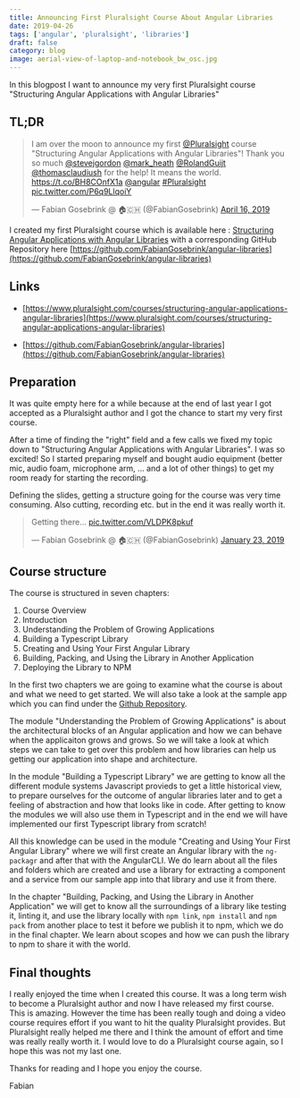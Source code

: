```yaml
---
title: Announcing First Pluralsight Course About Angular Libraries
date: 2019-04-26
tags: ['angular', 'pluralsight', 'libraries']
draft: false
category: blog
image: aerial-view-of-laptop-and-notebook_bw_osc.jpg
---
```


In this blogpost I want to announce my very first Pluralsight course "Structuring Angular Applications with Angular Libraries"

## TL;DR

<blockquote class="twitter-tweet" data-lang="en"><p lang="en" dir="ltr">I am over the moon to announce my first <a href="https://twitter.com/pluralsight?ref_src=twsrc%5Etfw">@Pluralsight</a> course  &quot;Structuring Angular Applications with Angular Libraries&quot;! Thank you so much <a href="https://twitter.com/stevejgordon?ref_src=twsrc%5Etfw">@stevejgordon</a> <a href="https://twitter.com/mark_heath?ref_src=twsrc%5Etfw">@mark_heath</a> <a href="https://twitter.com/RolandGuijt?ref_src=twsrc%5Etfw">@RolandGuijt</a> <a href="https://twitter.com/thomasclaudiush?ref_src=twsrc%5Etfw">@thomasclaudiush</a> for the help!  It means the world. <a href="https://t.co/BH8COnfX1a">https://t.co/BH8COnfX1a</a> <a href="https://twitter.com/angular?ref_src=twsrc%5Etfw">@angular</a> <a href="https://twitter.com/hashtag/Pluralsight?src=hash&amp;ref_src=twsrc%5Etfw">#Pluralsight</a> <a href="https://t.co/P6q9LlqoiY">pic.twitter.com/P6q9LlqoiY</a></p>&mdash; Fabian Gosebrink @ 🏠🇨🇭 (@FabianGosebrink) <a href="https://twitter.com/FabianGosebrink/status/1118208188464209923?ref_src=twsrc%5Etfw">April 16, 2019</a></blockquote>
<script async src="https://platform.twitter.com/widgets.js" charset="utf-8"></script>

I created my first Pluralsight course which is available here : [Structuring Angular Applications with Angular Libraries](https://app.pluralsight.com/library/courses/structuring-angular-applications-angular-libraries/table-of-contents) with a corresponding GitHub Repository here [https://github.com/FabianGosebrink/angular-libraries](https://github.com/FabianGosebrink/angular-libraries)

## Links

- [https://www.pluralsight.com/courses/structuring-angular-applications-angular-libraries](https://www.pluralsight.com/courses/structuring-angular-applications-angular-libraries)

- [https://github.com/FabianGosebrink/angular-libraries](https://github.com/FabianGosebrink/angular-libraries)

## Preparation

It was quite empty here for a while because at the end of last year I got accepted as a Pluralsight author and I got the chance to start my very first course.

After a time of finding the "right" field and a few calls we fixed my topic down to "Structuring Angular Applications with Angular Libraries". I was so excited! So I started preparing myself and bought audio equipment (better mic, audio foam, microphone arm, ... and a lot of other things) to get my room ready for starting the recording.

Defining the slides, getting a structure going for the course was very time consuming. Also cutting, recording etc. but in the end it was really worth it.

<blockquote class="twitter-tweet" data-lang="en"><p lang="en" dir="ltr">Getting there... <a href="https://t.co/VLDPK8pkuf">pic.twitter.com/VLDPK8pkuf</a></p>&mdash; Fabian Gosebrink @ 🏠🇨🇭 (@FabianGosebrink) <a href="https://twitter.com/FabianGosebrink/status/1088110746800713728?ref_src=twsrc%5Etfw">January 23, 2019</a></blockquote>
<script async src="https://platform.twitter.com/widgets.js" charset="utf-8"></script>

## Course structure

The course is structured in seven chapters:

1. Course Overview
2. Introduction
3. Understanding the Problem of Growing Applications
4. Building a Typescript Library
5. Creating and Using Your First Angular Library
6. Building, Packing, and Using the Library in Another Application
7. Deploying the Library to NPM

In the first two chapters we are going to examine what the course is about and what we need to get started. We will also take a look at the sample app which you can find under the [Github Repository](https://github.com/FabianGosebrink/angular-libraries).

The module "Understanding the Problem of Growing Applications" is about the architectural blocks of an Angular application and how we can behave when the applicaiton grows and grows. So we will take a look at which steps we can take to get over this problem and how libraries can help us getting our application into shape and architecture.

In the module "Building a Typescript Library" we are getting to know all the different module systems Javascript provieds to get a little historical view, to prepare ourselves for the outcome of angular libraries later and to get a feeling of abstraction and how that looks like in code. After getting to know the modules we will also use them in Typescript and in the end we will have implemented our first Typescript library from scratch!

All this knowledge can be used in the module "Creating and Using Your First Angular Library" where we will first create an Angular library with the `ng-packagr` and after that with the AngularCLI. We do learn about all the files and folders which are created and use a library for extracting a component and a service from our sample app into that library and use it from there.

In the chapter "Building, Packing, and Using the Library in Another Application" we will get to know all the surroundings of a library like testing it, linting it, and use the library locally with `npm link`, `npm install` and `npm pack` from another place to test it before we publish it to npm, which we do in the final chapter. We learn about scopes and how we can push the library to npm to share it with the world.

## Final thoughts

I really enjoyed the time when I created this course. It was a long term wish to become a Pluralsight author and now I have released my first course. This is amazing. However the time has been really tough and doing a video course requires effort if you want to hit the quality Pluralsight provides. But Pluralsight really helped me there and I think the amount of effort and time was really really worth it. I would love to do a Pluralsight course again, so I hope this was not my last one.

Thanks for reading and I hope you enjoy the course.

Fabian
